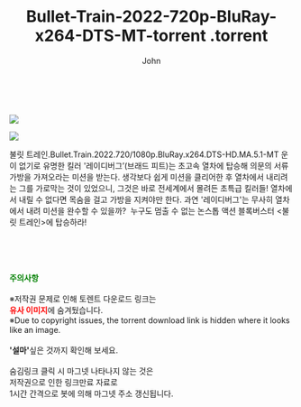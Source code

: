 ﻿---
layout: post
title:  "                   Bullet-Train-2022-720p-BluRay-x264-DTS-MT-torrent                .torrent"
author: John
categories: [ 영화 ]
tags: [  ]
image: https://torrentrj57.com/uploadfile/full/b2f67388c46b92528e2cf9c3785c014ba468464f.jpg"/></p><p><img src="https://torrentrj57.com/uploadfile/full/be4e00583878552558aaeb5877fe9ed80156198f.jpg 
description: "                   Bullet-Train-2022-720p-BluRay-x264-DTS-MT-torrent                 torrent 정보 공유"
toc: true
toc_sticky: true
---

<br>
<p><img src="https://torrentrj57.com/uploadfile/full/b2f67388c46b92528e2cf9c3785c014ba468464f.jpg"/></p><p><img src="https://torrentrj57.com/uploadfile/full/be4e00583878552558aaeb5877fe9ed80156198f.jpg"/></p>
 불릿 트레인.Bullet.Train.2022.720/1080p.BluRay.x264.DTS-HD.MA.5.1-MT 운이 없기로 유명한 킬러 '레이디버그’(브래드 피트)는 초고속 열차에 탑승해 의문의 서류 가방을 가져오라는 미션을 받는다. 생각보다 쉽게 미션을 클리어한 후 열차에서 내리려는 그를 가로막는 것이 있었으니, 그것은 바로 전세계에서 몰려든 초특급 킬러들! 열차에서 내릴 수 없다면 목숨을 걸고 가방을 지켜야만 한다. 과연 '레이디버그'는 무사히 열차에서 내려 미션을 완수할 수 있을까?  누구도 멈출 수 없는 논스톱 액션 블록버스터 <불릿 트레인>에 탑승하라! 
    
<br><br><br>
<p data-ke-size="size16"><b><span style="color: green;">주의사항</span></b><br /><br />※저작권 문제로 인해 토렌트 다운로드 링크는<br /><b><span style="color: red;">유사 이미지</span></b>에 숨겨뒀습니다.<br />※Due to copyright issues, the torrent download link is hidden where it looks like an image.<br /><br /><b>'설마'</b>싶은 것까지 확인해 보세요.<br /><br />숨김링크 클릭 시 마그넷 나타나지 않는 것은<br />저작권으로 인한 링크만료 자료로<br />1시간 간격으로 봇에 의해 마그넷 주소 갱신됩니다.</p>
